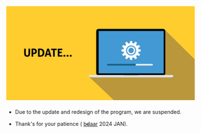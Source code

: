 ## ![img](https://github.com/bdaar/SHIELD/blob/main/UI-UX%2Fupdate.png)

+ Due to the update and redesign of the program, we are suspended.

+ Thank's for your patience ( [b̴d̴aar](https://bgaah.ir) 2024 JAN).
